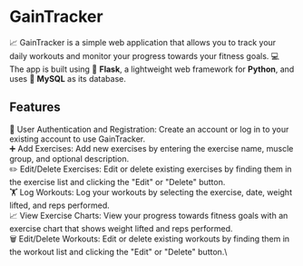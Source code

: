 # **GainTracker**

:chart_with_upwards_trend:  GainTracker is a simple web application that allows you to track your daily workouts and monitor your progress towards your fitness goals. :computer:  The app is built using :snake: **Flask**, a lightweight web framework for **Python**, and uses :file_folder: **MySQL** as its database.

## Features
:busts_in_silhouette:  User Authentication and Registration: Create an account or log in to your existing account to use GainTracker.\
:heavy_plus_sign:  Add Exercises: Add new exercises by entering the exercise name, muscle group, and optional description.\
:pencil2:  Edit/Delete Exercises: Edit or delete existing exercises by finding them in the exercise list and clicking the "Edit" or "Delete" button.\
:weight_lifting:  Log Workouts: Log your workouts by selecting the exercise, date, weight lifted, and reps performed.\
:chart_with_upwards_trend:  View Exercise Charts: View your progress towards fitness goals with an exercise chart that shows weight lifted and reps performed.\
:wastebasket:  Edit/Delete Workouts: Edit or delete existing workouts by finding them in the workout list and clicking the "Edit" or "Delete" button.\

